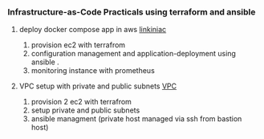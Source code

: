### Infrastructure-as-Code Practicals using terraform and ansible

1. deploy docker compose app in aws [linkiniac](./linkiniac)
   1. provision ec2 with terrafrom 
   2. configuration management and application-deployment using ansible . 
   3. monitoring instance with prometheus 



2. VPC setup with private and public subnets [VPC](./vpc)
   1.  provision 2 ec2 with terrafrom 
   2.  setup private and public subnets 
   3.  ansible managment  (private host managed via ssh from bastion host)

<!-- add graphana

vpc setup 
1. postgres
2. grafana promehteous
3.   -->